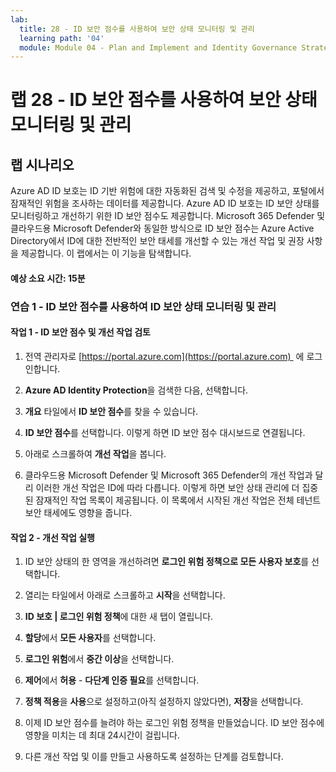 ```yaml
---
lab:
  title: 28 - ID 보안 점수를 사용하여 보안 상태 모니터링 및 관리
  learning path: '04'
  module: Module 04 - Plan and Implement and Identity Governance Strategy
---
```


# 랩 28 - ID 보안 점수를 사용하여 보안 상태 모니터링 및 관리

## 랩 시나리오

Azure AD ID 보호는 ID 기반 위험에 대한 자동화된 검색 및 수정을 제공하고, 포털에서 잠재적인 위험을 조사하는 데이터를 제공합니다. Azure AD ID 보호는 ID 보안 상태를 모니터링하고 개선하기 위한 ID 보안 점수도 제공합니다.  Microsoft 365 Defender 및 클라우드용 Microsoft Defender와 동일한 방식으로 ID 보안 점수는 Azure Active Directory에서 ID에 대한 전반적인 보안 태세를 개선할 수 있는 개선 작업 및 권장 사항을 제공합니다.  이 랩에서는 이 기능을 탐색합니다. 

#### 예상 소요 시간: 15분

### 연습 1 - ID 보안 점수를 사용하여 ID 보안 상태 모니터링 및 관리

#### 작업 1 - ID 보안 점수 및 개선 작업 검토

1. 전역 관리자로 [https://portal.azure.com](https://portal.azure.com)  에 로그인합니다.

2. **Azure AD Identity Protection**을 검색한 다음, 선택합니다.

3. **개요** 타일에서 **ID 보안 점수**를 찾을 수 있습니다.

4. **ID 보안 점수**를 선택합니다.  이렇게 하면 ID 보안 점수 대시보드로 연결됩니다.

5. 아래로 스크롤하여 **개선 작업**을 봅니다.

6. 클라우드용 Microsoft Defender 및 Microsoft 365 Defender의 개선 작업과 달리 이러한 개선 작업은 ID에 따라 다릅니다.  이렇게 하면 보안 상태 관리에 더 집중된 잠재적인 작업 목록이 제공됩니다.  이 목록에서 시작된 개선 작업은 전체 테넌트 보안 태세에도 영향을 줍니다. 

#### 작업 2 - 개선 작업 실행

1. ID 보안 상태의 한 영역을 개선하려면 **로그인 위험 정책으로 모든 사용자 보호**를 선택합니다.

2. 열리는 타일에서 아래로 스크롤하고 **시작**을 선택합니다.

3. **ID 보호 | 로그인 위험 정책**에 대한 새 탭이 열립니다.

4. **할당**에서 **모든 사용자**를 선택합니다.

5. **로그인 위험**에서 **중간 이상**을 선택합니다.

6. **제어**에서 **허용** - **다단계 인증 필요**를 선택합니다.

7. **정책 적용**을 **사용**으로 설정하고(아직 설정하지 않았다면), **저장**을 선택합니다.

8. 이제 ID 보안 점수를 늘려야 하는 로그인 위험 정책을 만들었습니다.  ID 보안 점수에 영향을 미치는 데 최대 24시간이 걸립니다.

9. 다른 개선 작업 및 이를 만들고 사용하도록 설정하는 단계를 검토합니다.
